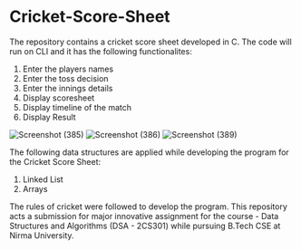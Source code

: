 # Cricket-Score-Sheet
The repository contains a cricket score sheet developed in C. The code will run on CLI and it has the following functionalites:
1. Enter the players names
2. Enter the toss decision
3. Enter the innings details
4. Display scoresheet
5. Display timeline of the match
6. Display Result

![Screenshot (385)](https://github.com/mmanav02/Cricket-Score-Sheet/assets/101106825/60f8700e-101c-44d2-98be-4a045d0fcd80)
![Screenshot (386)](https://github.com/mmanav02/Cricket-Score-Sheet/assets/101106825/a3cf29d1-60f5-4845-b925-56d89af962ed)
![Screenshot (389)](https://github.com/mmanav02/Cricket-Score-Sheet/assets/101106825/a2092b8e-51e3-47b5-94c5-c8c17e23e751)

The following data structures are applied while developing the program for the Cricket Score Sheet:
1. Linked List
2. Arrays

The rules of cricket were followed to develop the program. This repository acts a submission for major innovative assignment for the course - Data Structures and Algorithms (DSA - 2CS301) while pursuing B.Tech CSE at Nirma University.
